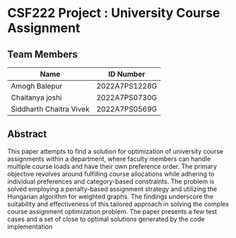 # CSF222 Project : University Course Assignment 

## Team Members

| Name |  ID Number |
| --- | --- |
| Amogh Balepur| 2022A7PS1228G |
| Chaitanya joshi | 2022A7PS0730G |
| Siddharth Chaitra Vivek | 2022A7PS0569G |

## Abstract

This paper attempts to find a solution for optimization of university course assignments within a department, where faculty
members can handle multiple course loads and have their own preference order. The primary objective revolves around
fulfilling course allocations while adhering to individual preferences and category-based constraints. The problem is solved
employing a penalty-based assignment strategy and utilizing the Hungarian algorithm for weighted graphs. The findings
underscore the suitability and effectiveness of this tailored approach in solving the complex course assignment optimization
problem. The paper presents a few test cases and a set of close to optimal solutions generated by the code implementation
